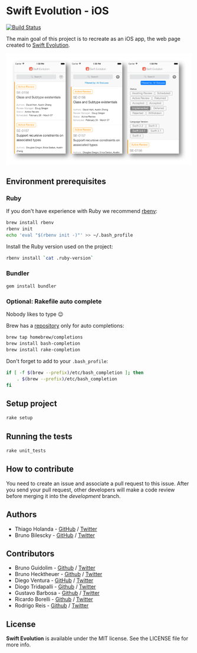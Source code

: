 # Swift Evolution - iOS
[![Build Status](https://www.bitrise.io/app/e1327785b8df7e9e.svg?token=S2v1wACgSV9zm4F7KG7LBQ&branch=development)](https://www.bitrise.io/app/e1327785b8df7e9e)

The main goal of this project is to recreate as an iOS app, the web page created to [Swift Evolution](https://apple.github.io/swift-evolution).

![](images/screenshots_base.png)

## Environment prerequisites

### Ruby

If you don't have experience with Ruby we recommend [rbenv](https://github.com/rbenv/rbenv):

```sh
brew install rbenv
rbenv init
echo 'eval "$(rbenv init -)"' >> ~/.bash_profile
```

Install the Ruby version used on the project:

```sh
rbenv install `cat .ruby-version`
```

### Bundler

```sh
gem install bundler
```

### Optional: Rakefile auto complete

Nobody likes to type 😉

Brew has a [repository](https://github.com/Homebrew/homebrew-completions) only for auto completions:

```sh
brew tap homebrew/completions
brew install bash-completion
brew install rake-completion
```

Don't forget to add to your `.bash_profile`:

```sh
if [ -f $(brew --prefix)/etc/bash_completion ]; then
    . $(brew --prefix)/etc/bash_completion
fi
```

## Setup project

```sh
rake setup
```

## Running the tests

```sh
rake unit_tests
```

## How to contribute

You need to create an issue and associate a pull request to this issue.
After you send your pull request, other developers will make a code review before merging it into the _development_ branch.


## Authors

- Thiago Holanda - [GitHub](https://github.com/unnamedd) / [Twitter](https://twitter.com/tholanda)
- Bruno Bilescky - [GitHub](https://github.com/brunogb) / [Twitter](https://twitter.com/bgondim)

## Contributors 

- Bruno Guidolim - [Github](https://github.com/bguidolim) / [Twitter](https://twitter.com/bguidolim)
- Bruno Hecktheuer - [Github](https://github.com/bbheck) / [Twitter](https://twitter.com/brunobheck)
- Diego Ventura - [GitHub](https://github.com/diegoventura) / [Twitter](https://twitter.com/venturadiego)
- Diogo Tridapalli - [Github](https://github.com/diogot) / [Twitter](https://twitter.com/diogot)
- Gustavo Barbosa - [Github](https://github.com/barbosa) / [Twitter](https://twitter.com/gustavocsb)
- Ricardo Borelli - [Github](https://github.com/rabc) / [Twitter](https://twitter.com/rabc)
- Rodrigo Reis - [Github](https://github.com/digoreis) / [Twitter](https://twitter.com/digoreis)

## License

**Swift Evolution** is available under the MIT license. See the LICENSE file for more info. 
